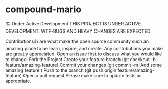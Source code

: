 # compound-mario
🏗️ Under Active Development
THIS PROJECT IS UNDER ACTIVE DEVELOPMENT. WTF-BUGS AND HEAVY CHANGES ARE EXPECTED


Contributions👍 
are what make the open source community such an amazing place to be learn, inspire, and create. Any contributions you make are greatly appreciated.  Open an issue first to discuss what you would like to change. Fork the Project Create your feature branch (git checkout -b feature/amazing-feature) Commit your changes (git commit -m 'Add some amazing feature') Push to the branch (git push origin feature/amazing-feature) Open a pull request Please make sure to update tests as appropriate.
